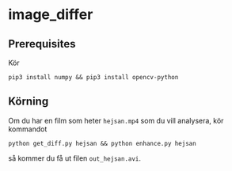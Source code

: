 # image_differ
## Prerequisites
Kör
```
pip3 install numpy && pip3 install opencv-python
```

## Körning
Om du har en film som heter `hejsan.mp4` som du vill analysera, kör kommandot
```
python get_diff.py hejsan && python enhance.py hejsan
```
så kommer du få ut filen `out_hejsan.avi`.
